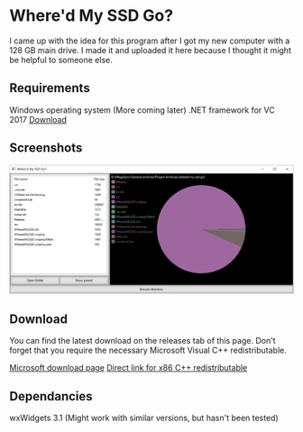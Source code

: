 # Where'd My SSD Go?
I came up with the idea for this program after I got my new computer with a 128 GB main drive. I made it and uploaded it here because I thought it might be helpful to someone else.

## Requirements
Windows operating system (More coming later)
.NET framework for VC 2017 [Download](https://aka.ms/vs/15/release/vc_redist.x86.exe)

## Screenshots
![Wheres my SSD](screenshot.png)

## Download
You can find the latest download on the releases tab of this page. Don't forget that you require
the necessary Microsoft Visual C++ redistributable.

[Microsoft download page](https://support.microsoft.com/en-us/help/2977003/the-latest-supported-visual-c-downloads)
[Direct link for x86 C++ redistributable](https://aka.ms/vs/15/release/vc_redist.x86.exe)

## Dependancies
wxWidgets 3.1 (Might work with similar versions, but hasn't been tested)